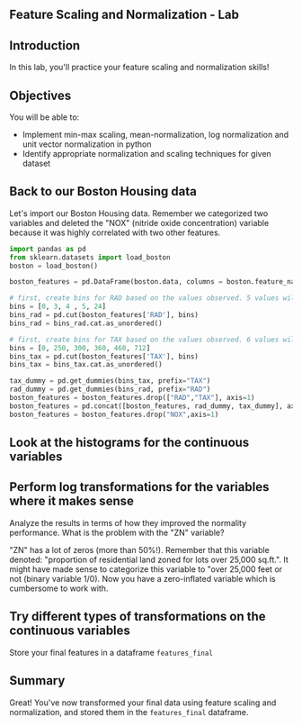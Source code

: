 
## Feature Scaling and Normalization - Lab

## Introduction
In this lab, you'll practice your feature scaling and normalization skills!

## Objectives
You will be able to:
* Implement min-max scaling, mean-normalization, log normalization and unit vector normalization in python
* Identify appropriate normalization and scaling techniques for given dataset

## Back to our Boston Housing data

Let's import our Boston Housing data. Remember we categorized two variables and deleted the "NOX" (nitride oxide concentration) variable because it was highly correlated with two other features.


```python
import pandas as pd
from sklearn.datasets import load_boston
boston = load_boston()

boston_features = pd.DataFrame(boston.data, columns = boston.feature_names)

# first, create bins for RAD based on the values observed. 5 values will result in 4 bins
bins = [0, 3, 4 , 5, 24]
bins_rad = pd.cut(boston_features['RAD'], bins)
bins_rad = bins_rad.cat.as_unordered()

# first, create bins for TAX based on the values observed. 6 values will result in 5 bins
bins = [0, 250, 300, 360, 460, 712]
bins_tax = pd.cut(boston_features['TAX'], bins)
bins_tax = bins_tax.cat.as_unordered()

tax_dummy = pd.get_dummies(bins_tax, prefix="TAX")
rad_dummy = pd.get_dummies(bins_rad, prefix="RAD")
boston_features = boston_features.drop(["RAD","TAX"], axis=1)
boston_features = pd.concat([boston_features, rad_dummy, tax_dummy], axis=1)
boston_features = boston_features.drop("NOX",axis=1)
```

## Look at the histograms for the continuous variables

## Perform log transformations for the variables where it makes sense

Analyze the results in terms of how they improved the normality performance. What is the problem with the "ZN" variable?  

"ZN" has a lot of zeros (more than 50%!). Remember that this variable denoted: "proportion of residential land zoned for lots over 25,000 sq.ft.". It might have made sense to categorize this variable to "over 25,000 feet or not (binary variable 1/0). Now you have a zero-inflated variable which is cumbersome to work with.

## Try different types of transformations on the continuous variables

Store your final features in a dataframe `features_final`

## Summary
Great! You've now transformed your final data using feature scaling and normalization, and stored them in the `features_final` dataframe.

